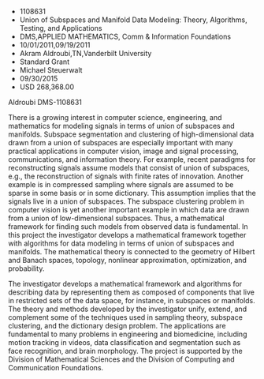 
* 1108631
* Union of Subspaces and Manifold Data Modeling: Theory, Algorithms, Testing, and Applications
* DMS,APPLIED MATHEMATICS, Comm & Information Foundations
* 10/01/2011,09/19/2011
* Akram Aldroubi,TN,Vanderbilt University
* Standard Grant
* Michael Steuerwalt
* 09/30/2015
* USD 268,368.00

Aldroubi DMS-1108631

There is a growing interest in computer science, engineering, and mathematics
for modeling signals in terms of union of subspaces and manifolds. Subspace
segmentation and clustering of high-dimensional data drawn from a union of
subspaces are especially important with many practical applications in computer
vision, image and signal processing, communications, and information theory. For
example, recent paradigms for reconstructing signals assume models that consist
of union of subspaces, e.g., the reconstruction of signals with finite rates of
innovation. Another example is in compressed sampling where signals are assumed
to be sparse in some basis or in some dictionary. This assumption implies that
the signals live in a union of subspaces. The subspace clustering problem in
computer vision is yet another important example in which data are drawn from a
union of low-dimensional subspaces. Thus, a mathematical framework for finding
such models from observed data is fundamental. In this project the investigator
develops a mathematical framework together with algorithms for data modeling in
terms of union of subspaces and manifolds. The mathematical theory is connected
to the geometry of Hilbert and Banach spaces, topology, nonlinear approximation,
optimization, and probability.

The investigator develops a mathematical framework and algorithms for
describing data by representing them as composed of components that live in
restricted sets of the data space, for instance, in subspaces or manifolds. The
theory and methods developed by the investigator unify, extend, and complement
some of the techniques used in sampling theory, subspace clustering, and the
dictionary design problem. The applications are fundamental to many problems in
engineering and biomedicine, including motion tracking in videos, data
classification and segmentation such as face recognition, and brain morphology.
The project is supported by the Division of Mathematical Sciences and the
Division of Computing and Communication Foundations.
